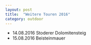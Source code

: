 ```yaml
---
layout: post
title:  "Weitere Touren 2016"
category: outdoor
---
```

* 14.08.2016 Stoderer Dolomitensteig
* 15.08.2016 Beisteinmauer
